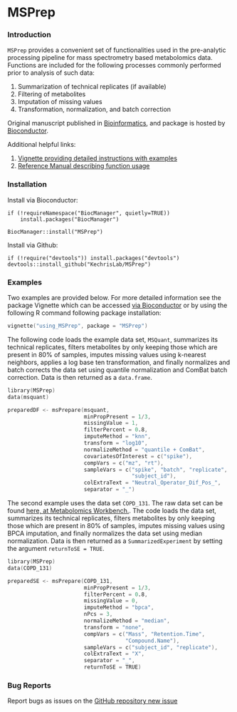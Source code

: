 MSPrep
======

### Introduction

`MSPrep` provides a convenient set of functionalities used in the pre-analytic
processing pipeline for mass spectrometry based metabolomics data. Functions are
included for the following processes commonly performed prior to analysis of
such data:

1. Summarization of technical replicates (if available)
2. Filtering of metabolites
3. Imputation of missing values
4. Transformation, normalization, and batch correction

Original manuscript published in
[Bioinformatics](https://academic.oup.com/bioinformatics/article/30/1/133/236721),
and package is hosted by [Bioconductor](https://bioconductor.org/packages/release/bioc/html/MSPrep.html).

Additional helpful links:
1. [Vignette providing detailed instructions with examples](https://bioconductor.org/packages/release/bioc/vignettes/MSPrep/inst/doc/using_MSPrep.html)
2. [Reference Manual describing function usage](https://bioconductor.org/packages/release/bioc/manuals/MSPrep/man/MSPrep.pdf)


### Installation

Install via Bioconductor:

    if (!requireNamespace("BiocManager", quietly=TRUE))
        install.packages("BiocManager")

    BiocManager::install("MSPrep")

Install via Github:

    if (!require("devtools")) install.packages("devtools")
    devtools::install_github("KechrisLab/MSPrep")

### Examples

Two examples are provided below. For more detailed information see the
package Vignette which can be accessed [via Bioconductor](https://bioconductor.org/packages/release/bioc/vignettes/MSPrep/inst/doc/using_MSPrep.html)
or by using the following R command following package installation:

```s
vignette("using_MSPrep", package = "MSPrep")
```

The following code loads the example data set, `MSQuant`, summarizes its
technical replicates, filters metabolites by only keeping those which are
present in 80% of samples, imputes missing values using k-nearest neighbors,
applies a log base ten transformation, and finally normalizes and batch corrects
the data set using quantile normalization and ComBat batch correction. Data is
then returned as a `data.frame`.

```s
library(MSPrep)
data(msquant)

preparedDF <- msPrepare(msquant,
                        minPropPresent = 1/3,
                        missingValue = 1,
                        filterPercent = 0.8,
                        imputeMethod = "knn",
                        transform = "log10",
                        normalizeMethod = "quantile + ComBat",
                        covariatesOfInterest = c("spike"),
                        compVars = c("mz", "rt"),
                        sampleVars = c("spike", "batch", "replicate",
                                       "subject_id"),
                        colExtraText = "Neutral_Operator_Dif_Pos_",
                        separator = "_")
```

The second example uses the data set `COPD_131`. The raw data set can be found [here, at Metabolomics Workbench.](https://www.metabolomicsworkbench.org/data/DRCCMetadata.php?Mode=Project&ProjectID=PR000438). The code loads the data set,
summarizes its
technical replicates, filters metabolites by only keeping those which are
present in 80% of samples, imputes missing values using BPCA imputation,
and finally normalizes the data set using median normalization. Data is then
returned as a `SummarizedExperiment` by setting the argument
`returnToSE = TRUE`.

```s
library(MSPrep)
data(COPD_131)

preparedSE <- msPrepare(COPD_131,
                        minPropPresent = 1/3,
                        filterPercent = 0.8,
                        missingValue = 0,
                        imputeMethod = "bpca",
                        nPcs = 3,
                        normalizeMethod = "median",
                        transform = "none",
                        compVars = c("Mass", "Retention.Time",
                                     "Compound.Name"),
                        sampleVars = c("subject_id", "replicate"),
                        colExtraText = "X",
                        separator = "_",
                        returnToSE = TRUE)
```
### Bug Reports

Report bugs as issues on the [GitHub repository new
issue](https://github.com/KechrisLab/MSPrep/issues/new)
